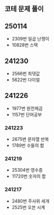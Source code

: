 ## 코테 문제 풀이

## 250114

- 2309번 일곱 난쟁이
- 10828번 스택

## 241230

- 2566번 최댓값
- 5622번 다이얼

## 241226

- 1977번 완전제곱
- 1157번 단어공부

### 241223

- 2675번 문자열 반복
- 1789번 수들의 합

### 241219

- 25304번 영수증
- 11720번 숫자의 합

### 241217

- 2480번 주사위 세개
- 2525번 오븐 시계
